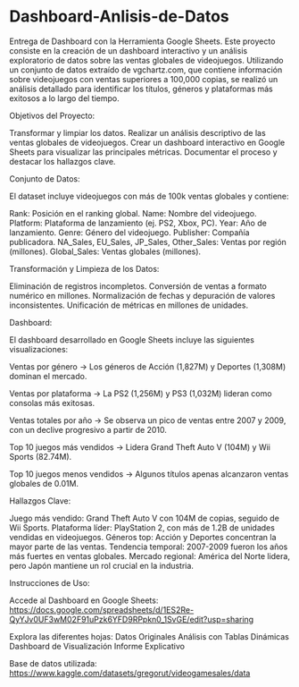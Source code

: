 # Dashboard-Anlisis-de-Datos
Entrega de Dashboard con la Herramienta Google Sheets.
Este proyecto consiste en la creación de un dashboard interactivo y un análisis exploratorio de datos sobre las ventas globales de videojuegos. Utilizando un conjunto de datos extraído de vgchartz.com, que contiene información sobre videojuegos con ventas superiores a 100,000 copias, se realizó un análisis detallado para identificar los títulos, géneros y plataformas más exitosos a lo largo del tiempo.


Objetivos del Proyecto:

Transformar y limpiar los datos.
Realizar un análisis descriptivo de las ventas globales de videojuegos.
Crear un dashboard interactivo en Google Sheets para visualizar las principales métricas.
Documentar el proceso y destacar los hallazgos clave.


Conjunto de Datos:

El dataset incluye videojuegos con más de 100k ventas globales y contiene:

Rank: Posición en el ranking global.
Name: Nombre del videojuego.
Platform: Plataforma de lanzamiento (ej. PS2, Xbox, PC).
Year: Año de lanzamiento.
Genre: Género del videojuego.
Publisher: Compañía publicadora.
NA_Sales, EU_Sales, JP_Sales, Other_Sales: Ventas por región (millones).
Global_Sales: Ventas globales (millones).

Transformación y Limpieza de los Datos:

Eliminación de registros incompletos.
Conversión de ventas a formato numérico en millones.
Normalización de fechas y depuración de valores inconsistentes.
Unificación de métricas en millones de unidades.

Dashboard:

El dashboard desarrollado en Google Sheets incluye las siguientes visualizaciones:

Ventas por género → Los géneros de Acción (1,827M) y Deportes (1,308M) dominan el mercado.

Ventas por plataforma → La PS2 (1,256M) y PS3 (1,032M) lideran como consolas más exitosas.

Ventas totales por año → Se observa un pico de ventas entre 2007 y 2009, con un declive progresivo a partir de 2010.

Top 10 juegos más vendidos → Lidera Grand Theft Auto V (104M) y Wii Sports (82.74M).

Top 10 juegos menos vendidos → Algunos títulos apenas alcanzaron ventas globales de 0.01M.



Hallazgos Clave:

Juego más vendido: Grand Theft Auto V con 104M de copias, seguido de Wii Sports.
Plataforma líder: PlayStation 2, con más de 1.2B de unidades vendidas en videojuegos.
Géneros top: Acción y Deportes concentran la mayor parte de las ventas.
Tendencia temporal: 2007-2009 fueron los años más fuertes en ventas globales.
Mercado regional: América del Norte lidera, pero Japón mantiene un rol crucial en la industria.

Instrucciones de Uso:

Accede al Dashboard en Google Sheets: https://docs.google.com/spreadsheets/d/1ES2Re-QyYJv0UF3wM02F91uPzk6YFD9RPpkn0_1SvGE/edit?usp=sharing

Explora las diferentes hojas:
Datos Originales
Análisis con Tablas Dinámicas
Dashboard de Visualización
Informe Explicativo

Base de datos utilizada: https://www.kaggle.com/datasets/gregorut/videogamesales/data
